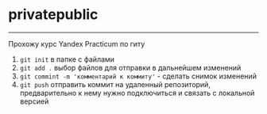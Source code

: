 # privatepublic

---
Прохожу курс Yandex Practicum по гиту  


1. ```git init``` в папке с файлами 
2. ```git add .``` выбор файлов для отправки в дальнейшем изменений
3. ```git commint -m 'комментарий к коммиту'``` - сделать снимок изменений
4. ```git push``` отправить коммит на удаленный репозиторий, предварительно к нему нужно подключиться и связать с локальной версией